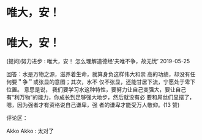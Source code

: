 # 唯大，安！

# 唯大，安！

(提问)努力进步 : 唯大，安！ 怎么理解道德经’夫唯不争，故无忧’ 2019-05-25

回答：水是万物之源，滋养着生命，就算身负这样伟大和崇 高的功绩，却没有任何要＂争＂或张显的意图；其次，水不 仅不张显，还能甘居下流，宁愿处于卑下位置。 意思是说， 我们要学习水这种特性，要努力让自己变强大，要让自己 有“利万物”的能力，你成长到足够强大地步，然后就没有必 要和屌丝们显摆了，嗯，因为强者才有资格说自己谦卑，强 者的谦卑才能受万人敬仰。(13 赞)

评论区：

Akko Akko : 太对了